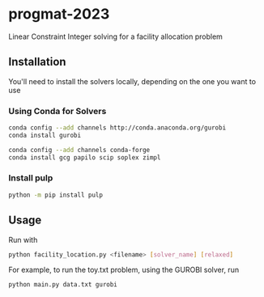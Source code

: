 # progmat-2023
Linear Constraint Integer solving for a facility allocation problem

## Installation
You'll need to install the solvers locally, depending on the one you want to use

### Using Conda for Solvers
```bash
conda config --add channels http://conda.anaconda.org/gurobi
conda install gurobi
```

```bash
conda config --add channels conda-forge
conda install gcg papilo scip soplex zimpl
```

### Install pulp
```bash
python -m pip install pulp
```

## Usage

Run with 
```bash
python facility_location.py <filename> [solver_name] [relaxed]
```
For example, to run the toy.txt problem, using the GUROBI solver, run
```bash
python main.py data.txt gurobi
```
